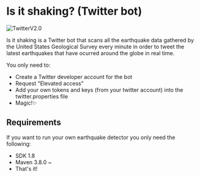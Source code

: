 # Is it shaking? (Twitter bot)

![TwitterV2.0](https://camo.githubusercontent.com/7d2e5e053a704be62d3feab1d1918a33ad47878eb32aef24ef6e9d0e2f7df7e4/68747470733a2f2f696d672e736869656c64732e696f2f656e64706f696e743f75726c3d687474707325334125324625324674776261646765732e676c697463682e6d652532466261646765732532467632)

Is it shaking is a Twitter bot that scans all the earthquake data gathered by the United States Geological Survey every minute in order to tweet the latest earthquakes that have ocurred around the globe in real time.

You only need to:
- Create a Twitter developer account for the bot
- Request "Elevated access"
- Add your own tokens and keys (from your twitter account) into the twitter.properties file 
- Magic!✨

## Requirements

If you want to run your own earthquake detector you only need the following:

- SDK 1.8
- Maven 3.8.0 ~
- That's it!
